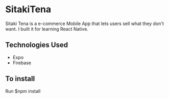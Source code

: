 
#  SitakiTena
Sitaki Tena is a e-commerce Mobile App that lets users sell what they don't want.
I built it for learning React Native.

## Technologies Used
- Expo
- Firebase

## To install

Run $npm install 
